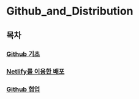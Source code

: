 # Github_and_Distribution

## **목차**
### [Github 기초](https://github.com/4923/Github_and_Distribution/blob/master/Github%20%EA%B8%B0%EC%B4%88.md)
### [Netlify를 이용한 배포]()
### [Github 협업]()